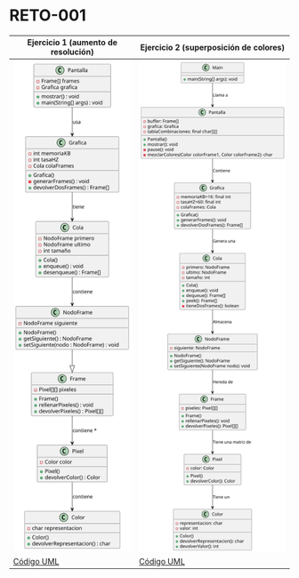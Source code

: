 # RETO-001

| Ejercicio 1 (aumento de resolución)| Ejercicio 2 (superposición de colores)|
|-----------|-----------|
| ![Diagrama1](entregas/GutierrezMarcos/Reto-001/Diagramas/diagrama.svg)   | ![Diagrama2](entregas/GutierrezMarcos/Reto-001/Diagramas/diagrama2.svg)    |
| [Código UML](entregas/GutierrezMarcos/Reto-001/Diagramas/diagrama.puml)    | [Código UML](entregas/GutierrezMarcos/Reto-001/Diagramas/diagrama2.puml)    |